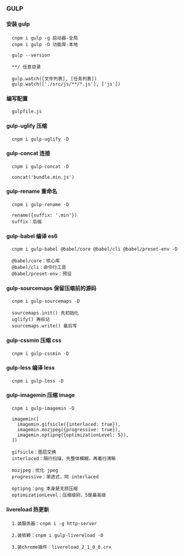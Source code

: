### GULP
  #### 安装 gulp
```
  cnpm i gulp -g 启动器-全局
  cnpm i gulp -D 功能库-本地

  gulp --version

  **/ 任意目录

  gulp.watch([文件列表], [任务列表])
  gulp.watch(['./src/js/**/*.js'], ['js'])
```
  #### 编写配置
```
  gulpfile.js
```
  #### gulp-uglify 压缩
```
  cnpm i gulp-uglify -D
```
  #### gulp-concat 连接
```
  cnpm i gulp-concat -D

  concat('bundle.min.js')
```
  #### gulp-rename 重命名
```
  cnpm i gulp-rename -D

  rename({suffix: '.min'})
  suffix：后缀
```
  #### gulp-babel 编译 es6
```
  cnpm i gulp-babel @babel/core @babel/cli @babel/preset-env -D
  
  @babel/core：核心库
  @babel/cli：命令行工具
  @babel/preset-env：预设
```
  #### gulp-sourcemaps 保留压缩前的源码
```
  cnpm i gulp-sourcemaps -D

  sourcemaps.init() 先初始化
  uglify() 再标记
  sourcemaps.write() 最后写
```
  #### gulp-cssmin 压缩 css
```
  cnpm i gulp-cssmin -D
```
  #### gulp-less 编译 less
```
  cnpm i gulp-less -D
```
  #### gulp-imagemin 压缩 image
```
  cnpm i gulp-imagemin -D

  imagemin([
    imagemin.gifsicle({interlaced: true}),
    imagemin.mozjpeg({progressive: true}),
    imagemin.optipng({optimizationLevel: 5}),
  ])

  gifsicle：图层交换
  interlaced：隔行扫描，先整体模糊，再着行清晰

  mozjpeg：优化 jpeg
  progressive：渐进式，同 interlaced

  optipng：png 本身是无损压缩
  optimizationLevel：压缩级别，5是最高级
```
  #### livereload 热更新
```
  1.装服务器：cnpm i -g http-server

  2.装依赖：cnpm i gulp-livereload -D

  3.装chrome插件：livereload_2_1_0_0.crx
```
